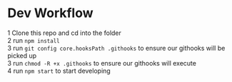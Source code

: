 # Dev Workflow

1 Clone this repo and cd into the folder  
2 run `npm install`  
3 run `git config core.hooksPath .githooks` to ensure our githooks will be picked up  
3 run `chmod -R +x .githooks` to ensure our githooks will execute  
4 run `npm start` to start developing  
